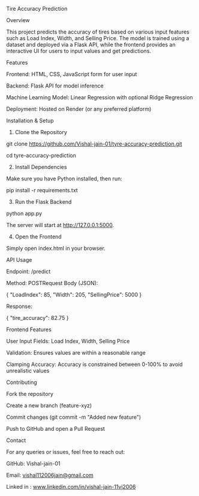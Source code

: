 Tire Accuracy Prediction

Overview

This project predicts the accuracy of tires based on various input features such as Load Index, Width, and Selling Price. The model is trained using a dataset and deployed via a Flask API, while the frontend provides an interactive UI for users to input values and get predictions.

Features

Frontend: HTML, CSS, JavaScript form for user input

Backend: Flask API for model inference

Machine Learning Model: Linear Regression with optional Ridge Regression

Deployment: Hosted on Render (or any preferred platform)

Installation & Setup

1. Clone the Repository

git clone https://github.com/Vishal-jain-01/tyre-accuracy-prediction.git

cd tyre-accuracy-prediction

2. Install Dependencies

Make sure you have Python installed, then run:

pip install -r requirements.txt

3. Run the Flask Backend

python app.py

The server will start at http://127.0.0.1:5000.

4. Open the Frontend

Simply open index.html in your browser.

API Usage

Endpoint: /predict

Method: POSTRequest Body (JSON):

{
  "LoadIndex": 85,
  "Width": 205,
  "SellingPrice": 5000
}

Response:

{
  "tire_accuracy": 82.75
}

Frontend Features

User Input Fields: Load Index, Width, Selling Price

Validation: Ensures values are within a reasonable range

Clamping Accuracy: Accuracy is constrained between 0-100% to avoid unrealistic values

Contributing

Fork the repository

Create a new branch (feature-xyz)

Commit changes (git commit -m "Added new feature")

Push to GitHub and open a Pull Request

Contact

For any queries or issues, feel free to reach out:

GitHub: Vishal-jain-01

Email: vishal112006jain@gmail.com

Linked in : www.linkedin.com/in/vishal-jain-11vj2006
